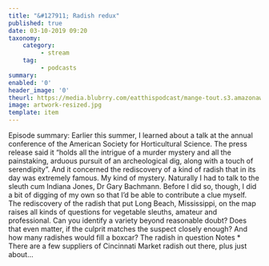 ```yaml
---
title: "&#127911; Radish redux"
published: true
date: 03-10-2019 09:20
taxonomy:
    category:
         - stream
    tag:
         - podcasts
summary:
enabled: '0'
header_image: '0'
theurl: https://media.blubrry.com/eatthispodcast/mange-tout.s3.amazonaws.com/2019/radish.mp3
image: artwork-resized.jpg
template: item
---
```

 
Episode summary: Earlier this summer, I learned about a talk at the annual conference of the American Society for Horticultural Science. The press release said it “holds all the intrigue of a murder mystery and all the painstaking, arduous pursuit of an archeological dig, along with a touch of serendipity”. And it concerned the rediscovery of a kind of radish that in its day was extremely famous. My kind of mystery. Naturally I had to talk to the sleuth cum Indiana Jones, Dr Gary Bachmann. Before I did so, though, I did a bit of digging of my own so that I’d be able to contribute a clue myself. The rediscovery of the radish that put Long Beach, Mississippi, on the map raises all kinds of questions for vegetable sleuths, amateur and professional. Can you identify a variety beyond reasonable doubt? Does that even matter, if the culprit matches the suspect closely enough? And how many radishes would fill a boxcar? The radish in question Notes * There are a few suppliers of Cincinnati Market radish out there, plus just about…
